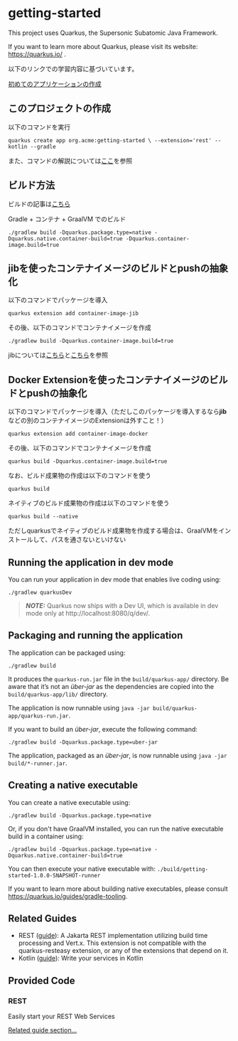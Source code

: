 # getting-started

This project uses Quarkus, the Supersonic Subatomic Java Framework.

If you want to learn more about Quarkus, please visit its website: https://quarkus.io/ .

以下のリンクでの学習内容に基づいています。

[初めてのアプリケーションの作成](https://ja.quarkus.io/guides/getting-started#bootstrapping-the-project)

## このプロジェクトの作成

以下のコマンドを実行

`quarkus create app org.acme:getting-started \
    --extension='rest' --kotlin --gradle`

また、コマンドの解説については[ここ](https://github.com/hide0621/quarkus-helloworld)を参照

## ビルド方法

ビルドの記事は[こちら](https://ja.quarkus.io/guides/building-native-image#creating-a-container)

Gradle + コンテナ + GraalVM でのビルド

`./gradlew build -Dquarkus.package.type=native -Dquarkus.native.container-build=true -Dquarkus.container-image.build=true`

## jibを使ったコンテナイメージのビルドとpushの抽象化

以下のコマンドでパッケージを導入

`quarkus extension add container-image-jib`

その後、以下のコマンドでコンテナイメージを作成

`./gradlew build -Dquarkus.container-image.build=true`

jibについては[こちら](https://qiita.com/os1ma/items/ad6fa30f097239c6fe6d)と[こちら](https://qiita.com/some-nyan/items/e89800c3fd3853824ecd)を参照

## Docker Extensionを使ったコンテナイメージのビルドとpushの抽象化

以下のコマンドでパッケージを導入（ただしこのパッケージを導入するなら**jib**などの別のコンテナイメージのExtensionは外すこと！）

`quarkus extension add container-image-docker`

その後、以下のコマンドでコンテナイメージを作成

`quarkus build -Dquarkus.container-image.build=true`

なお、ビルド成果物の作成は以下のコマンドを使う

`quarkus build`

ネイティブのビルド成果物の作成は以下のコマンドを使う

`quarkus build --native`

ただしquarkusでネイティブのビルド成果物を作成する場合は、GraalVMをインストールして、パスを通さないといけない

## Running the application in dev mode

You can run your application in dev mode that enables live coding using:
```shell script
./gradlew quarkusDev
```

> **_NOTE:_**  Quarkus now ships with a Dev UI, which is available in dev mode only at http://localhost:8080/q/dev/.

## Packaging and running the application

The application can be packaged using:
```shell script
./gradlew build
```
It produces the `quarkus-run.jar` file in the `build/quarkus-app/` directory.
Be aware that it’s not an _über-jar_ as the dependencies are copied into the `build/quarkus-app/lib/` directory.

The application is now runnable using `java -jar build/quarkus-app/quarkus-run.jar`.

If you want to build an _über-jar_, execute the following command:
```shell script
./gradlew build -Dquarkus.package.type=uber-jar
```

The application, packaged as an _über-jar_, is now runnable using `java -jar build/*-runner.jar`.

## Creating a native executable

You can create a native executable using: 
```shell script
./gradlew build -Dquarkus.package.type=native
```

Or, if you don't have GraalVM installed, you can run the native executable build in a container using: 
```shell script
./gradlew build -Dquarkus.package.type=native -Dquarkus.native.container-build=true
```

You can then execute your native executable with: `./build/getting-started-1.0.0-SNAPSHOT-runner`

If you want to learn more about building native executables, please consult https://quarkus.io/guides/gradle-tooling.

## Related Guides

- REST ([guide](https://quarkus.io/guides/rest)): A Jakarta REST implementation utilizing build time processing and Vert.x. This extension is not compatible with the quarkus-resteasy extension, or any of the extensions that depend on it.
- Kotlin ([guide](https://quarkus.io/guides/kotlin)): Write your services in Kotlin

## Provided Code

### REST

Easily start your REST Web Services

[Related guide section...](https://quarkus.io/guides/getting-started-reactive#reactive-jax-rs-resources)
